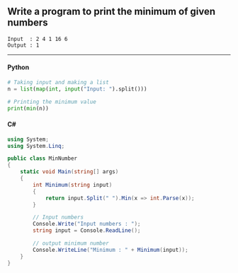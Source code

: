 ## Write a program to print the minimum of given numbers

```
Input  : 2 4 1 16 6
Output : 1
```

---

<CodeBlock slots="heading, code" repeat="2" languages="Python, C#" />

#### Python

```python
# Taking input and making a list
n = list(map(int, input("Input: ").split()))

# Printing the minimum value
print(min(n))
```

#### C#

```cs
using System;
using System.Linq;

public class MinNumber
{
    static void Main(string[] args)
    {
        int Minimum(string input)
        {
            return input.Split(" ").Min(x => int.Parse(x));
        }

        // Input numbers
        Console.Write("Input numbers : ");
        string input = Console.ReadLine();

        // output minimum number
        Console.WriteLine("Minimum : " + Minimum(input));
    }
}
```
